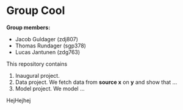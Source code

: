 # Group Cool

**Group members:**
- Jacob Guldager (zdj807)
- Thomas Rundager (sgp378)
- Lucas Jantunen (zdg763)

This repository contains  
1. Inaugural project. 
2. Data project. We fetch data from **source x** on **y** and show that ...
3. Model project. We model ...


HejHejhej